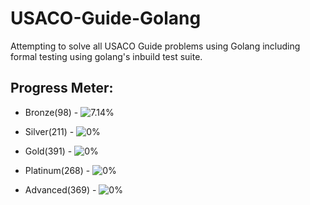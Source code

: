 # USACO-Guide-Golang

Attempting to solve all USACO Guide problems using Golang including formal testing using golang's inbuild test suite.

## Progress Meter:

- Bronze(98) - ![7.14%](https://progress-bar.xyz/7/?style=flat)

- Silver(211) - ![0%](https://progress-bar.xyz/0/?style=flat)

- Gold(391) - ![0%](https://progress-bar.xyz/0/?style=flat)

- Platinum(268) - ![0%](https://progress-bar.xyz/0/?style=flat)

- Advanced(369) - ![0%](https://progress-bar.xyz/0/?style=flat)
